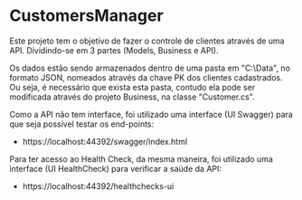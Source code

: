 # CustomersManager

Este projeto tem o objetivo de fazer o controle de clientes através de uma API. Dividindo-se em 3 partes (Models, Business e API).

Os dados estão sendo armazenados dentro de uma pasta em "C:\Data", no formato JSON, nomeados através da chave PK dos clientes cadastrados. Ou seja, é necessário que exista esta pasta, contudo ela pode ser modificada através do projeto Business, na classe "Customer.cs".

Como a API não tem interface, foi utilizado uma interface (UI Swagger) para que seja possível testar os end-points:
  - https://localhost:44392/swagger/index.html

Para ter acesso ao Health Check, da mesma maneira, foi utilizado uma interface (UI HealthCheck) para verificar a saúde da API:
  - https://localhost:44392/healthchecks-ui
